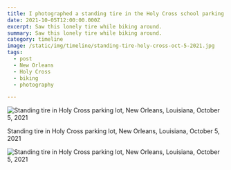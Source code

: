 ```yaml
---
title: I photographed a standing tire in the Holy Cross school parking lot.
date: 2021-10-05T12:00:00.000Z
excerpt: Saw this lonely tire while biking around.
summary: Saw this lonely tire while biking around.
category: timeline
image: /static/img/timeline/standing-tire-holy-cross-oct-5-2021.jpg
tags:
  - post 
  - New Orleans
  - Holy Cross
  - biking
  - photography

---
```


![Standing tire in Holy Cross parking lot, New Orleans, Louisiana, October 5, 2021](/static/img/timeline/standing-tire-holy-cross-oct-5-2021.jpg "Standing tire in Holy Cross parking lot, New Orleans, Louisiana, October 5, 2021")

<figcaption>Standing tire in Holy Cross parking lot, New Orleans, Louisiana, October 5, 2021</figcaption>

![Standing tire in Holy Cross parking lot, New Orleans, Louisiana, October 5, 2021](/static/img/timeline/standing-tire-2-holy-cross-oct-5-2021.jpg "Standing tire in Holy Cross parking lot, New Orleans, Louisiana, October 5, 2021")